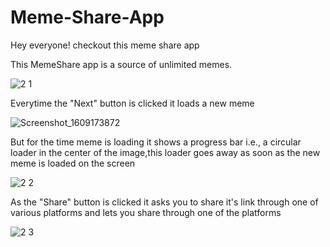 # Meme-Share-App
Hey everyone! checkout this meme share app

This MemeShare app is a source of unlimited memes.

![2 1](https://user-images.githubusercontent.com/74762700/103231043-e0119680-495c-11eb-98ce-f17221b8dae0.png)

Everytime the "Next" button is clicked it loads a new meme 

![Screenshot_1609173872](https://user-images.githubusercontent.com/74762700/103231438-c755b080-495d-11eb-848f-c5744cde328c.png)

But for the time meme is loading it shows a progress bar i.e., a circular loader in the center of the image,this loader
goes away as soon as the new meme is loaded on the screen

![2 2](https://user-images.githubusercontent.com/74762700/103231050-e6077780-495c-11eb-9e36-f5d88ae22b22.png)

As the "Share" button is clicked it asks you to share it's link through one of various platforms and lets you share
through one of the platforms

![2 3](https://user-images.githubusercontent.com/74762700/103231055-e9026800-495c-11eb-9866-ae36f488cd9d.png)
